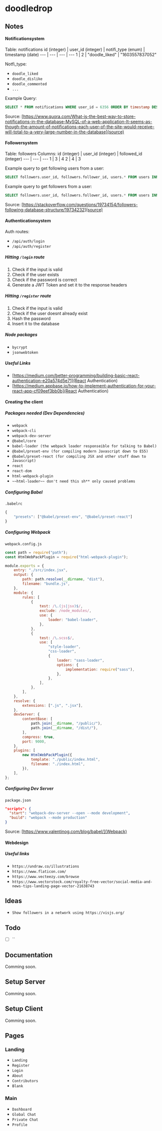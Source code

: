 # doodledrop 

## Notes

#### Notificationsystem
Table: notifications
id (integer) | user_id (integer)  | notifi_type (enum) | timestamp (date)
--- | --- | --- | ---
1 | 2 | "doodle_liked" | "1603557837052"

Notfi_type: 
- `doodle_liked`
- `doodle_dislike` 
- `doodle_commented`
- `...` <br>

Example Query: 
```sql
SELECT * FROM notifications WHERE user_id = 6356 ORDER BY timestamp DESC;
```

Source:
[https://www.quora.com/What-is-the-best-way-to-store-notifications-in-the-database-MySQL-of-a-web-application-It-seems-as-though-the-amount-of-notifications-each-user-of-the-site-would-receive-will-total-to-a-very-large-number-in-the-database](source)

#### Followersystem
Table: followers
Columns: 
id (integer) | user_id (integer) | followed_id (integer)
--- | --- | ---
1 | 3 | 4
2 | 4 | 3

Example query to get following users from a user: 
```sql
SELECT followers.user_id, followers.follower_id, users.* FROM users INNER JOIN followers ON users.id = followers.follower_id WHERE followers.user_id = 3;
```
Example query to get followers from a user: 
```sql
SELECT followers.user_id, followers.follower_id, users.* FROM users INNER JOIN followers ON users.id = followers.user_id WHERE followers.follower_id = 3;
```
Source:
[https://stackoverflow.com/questions/19734154/followers-following-database-structure/19734232](source)


#### Authenticationsystem

Auth routes:
- `/api/auth/login`
- `/api/auth/register`

##### Hitting `/login` route

1. Check if the input is valid
2. Check if the user exists
3. Check if the password is correct
4. Generate a JWT Token and set it to the response headers

##### Hitting `/register` route

1. Check if the input is valid
2. Check if the user doesnt already exist
3. Hash the password
4. Insert it to the database

##### Node packages 

- `bycrypt`
- `jsonwebtoken`

##### Useful Links
- [https://medium.com/better-programming/building-basic-react-authentication-e20a574d5e71](React Authentication)
- [https://medium.appbase.io/how-to-implement-authentication-for-your-react-app-cf09eef3bb0b](React Authentication)

#### Creating the client

##### Packages needed (Dev Dependencies)
- `webpack`
- `webpack-cli`
- `webpack-dev-server`
- `@babel/core`
- `babel-loader (the webpack loader responseible for talking to Babel)`
- `@babel/preset-env (for compiling modern Javascript down to ES5)`
- `@babel/preset-react (for compiling JSX and other stuff down to Javascript)`
- `react`
- `react-dom`
- `html-webpack-plugin`
- `~~html-loader~~ don't need this sh** only caused problems`

##### Configuring Babel
`.babelrc`
```js
{
    "presets": ["@babel/preset-env", "@babel/preset-react"]
}
```

##### Configuring Webpack
`webpack.config.js`
```js
const path = require("path");
const HtmlWebPackPlugin = require("html-webpack-plugin");

module.exports = {
    entry: "./src/index.jsx",
    output: {
        path: path.resolve(__dirname, "dist"),
        filename: "bundle.js",
    },
    module: {
        rules: [
            {
                test: /\.(js|jsx)$/,
                exclude: /node_modules/,
                use: {
                    loader: "babel-loader",
                },
            },
            {
                test: /\.scss$/,
                use: [
                    "style-loader",
                    "css-loader",
                    {
                        loader: "sass-loader",
                        options: {
                            implementation: require("sass"),
                        },
                    },
                ],
            },
        ],
    },
    resolve: {
        extensions: [".js", ".jsx"],
    },
    devServer: {
        contentBase: [
            path.join(__dirname, "/public/"),
            path.join(__dirname, "/dist/"),
        ],
        compress: true,
        port: 9000,
    },
    plugins: [
        new HtmlWebPackPlugin({
            template: "./public/index.html",
            filename: "./index.html",
        }),
    ],
};
```

##### Configuring Dev Server
`package.json`
```json
"scripts": {
  "start": "webpack-dev-server --open --mode development",
  "build": "webpack --mode production"
}
```

Source: [https://www.valentinog.com/blog/babel/](Webpack)
#### Webdesign
##### Useful links
- `https://undraw.co/illustrations`
- `https://www.flaticon.com/`
- `https://www.vecteezy.com/browse`
- `https://www.vectorstock.com/royalty-free-vector/social-media-and-news-tips-landing-page-vector-21638743`

## Ideas
- `Show followers in a network using https://visjs.org/`

## Todo
- [ ] ``

## Documentation
Comming soon.
## Setup Server
Comming soon.
## Setup Client
Comming soon.

## Pages
### Landing
- `Landing`
- `Register`
- `Login`
- `About`
- `Contributors`
- `Blank`
### Main
- `Dashboard`
- `Global Chat`
- `Private Chat`
- `Profile`
